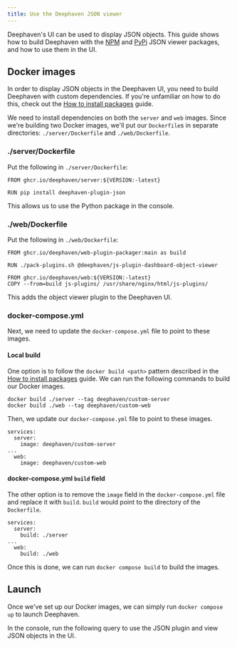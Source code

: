 ```yaml
---
title: Use the Deephaven JSON viewer
---
```


Deephaven's UI can be used to display JSON objects. This guide shows how to build Deephaven with the [NPM](https://www.npmjs.com/package/@deephaven/js-plugin-dashboard-object-viewer) and [PyPi](https://pypi.org/project/deephaven-plugin-json/) JSON viewer packages, and how to use them in the UI.

## Docker images

In order to display JSON objects in the Deephaven UI, you need to build Deephaven with custom dependencies. If you're unfamiliar on how to do this, check out the [How to install packages](../install-packages.md) guide.

We need to install dependencies on both the `server` and `web` images. Since we're building two Docker images, we'll put our `Dockerfile`s in separate directories: `./server/Dockerfile` and `./web/Dockerfile`.

### ./server/Dockerfile

Put the following in `./server/Dockerfile`:

```
FROM ghcr.io/deephaven/server:${VERSION:-latest}

RUN pip install deephaven-plugin-json
```

This allows us to use the Python package in the console.

### ./web/Dockerfile

Put the following in `./web/Dockerfile`:

```
FROM ghcr.io/deephaven/web-plugin-packager:main as build

RUN ./pack-plugins.sh @deephaven/js-plugin-dashboard-object-viewer

FROM ghcr.io/deephaven/web:${VERSION:-latest}
COPY --from=build js-plugins/ /usr/share/nginx/html/js-plugins/
```

This adds the object viewer plugin to the Deephaven UI.

### docker-compose.yml

Next, we need to update the `docker-compose.yml` file to point to these images.

#### Local build

One option is to follow the `docker build <path>` pattern described in the [How to install packages](../install-packages.md) guide. We can run the following commands to build our Docker images.

```
docker build ./server --tag deephaven/custom-server
docker build ./web --tag deephaven/custom-web
```

Then, we update our `docker-compose.yml` file to point to these images.

```
services:
  server:
    image: deephaven/custom-server
...
  web:
    image: deephaven/custom-web
```

#### docker-compose.yml `build` field

The other option is to remove the `image` field in the `docker-compose.yml` file and replace it with `build`. `build` would point to the directory of the `Dockerfile`.

```
services:
  server:
    build: ./server
...
  web:
    build: ./web
```

Once this is done, we can run `docker compose build` to build the images.

## Launch

Once we've set up our Docker images, we can simply run `docker compose up` to launch Deephaven.

In the console, run the following query to use the JSON plugin and view JSON objects in the UI.
